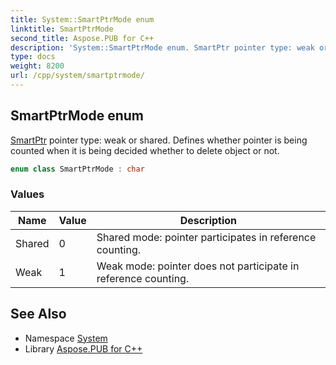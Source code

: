 ```yaml
---
title: System::SmartPtrMode enum
linktitle: SmartPtrMode
second_title: Aspose.PUB for C++
description: 'System::SmartPtrMode enum. SmartPtr pointer type: weak or shared. Defines whether pointer is being counted when it is being decided whether to delete object or not in C++.'
type: docs
weight: 8200
url: /cpp/system/smartptrmode/
---
```

## SmartPtrMode enum


[SmartPtr](../smartptr/) pointer type: weak or shared. Defines whether pointer is being counted when it is being decided whether to delete object or not.

```cpp
enum class SmartPtrMode : char
```

### Values

| Name | Value | Description |
| --- | --- | --- |
| Shared | 0 | Shared mode: pointer participates in reference counting. |
| Weak | 1 | Weak mode: pointer does not participate in reference counting. |

## See Also

* Namespace [System](../)
* Library [Aspose.PUB for C++](../../)
